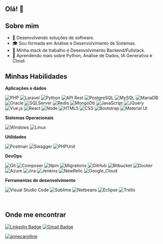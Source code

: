 ## Olá! 👋

## Sobre mim

- 🤔 Desenvolvendo soluções de software.
- 🎓 Sou formada em Análise e Desenvolvimento de Sistemas.
- 💼 Minha stack de trabalho é Desenvolvimento Backend/Fullstack.
- 🌱 Aprendendo mais sobre Python, Análise de Dados, IA Generativa e Cloud.

## Minhas Habilidades

**Aplicações e dados**

![PHP](https://img.shields.io/badge/-PHP-333333?style=flat&logo=PHP&logoColor=00599C)
![Laravel](https://img.shields.io/badge/Laravel-FF2D20?style=for-the-badge&logo=laravel&logoColor=white)
![Python](https://img.shields.io/badge/-Python-333333?style=flat&logo=Python&logoColor=00599C)
![API Rest](https://img.shields.io/badge/-ApiREST-333333?style=flat&logo=apirest)
![PostgreSQL](https://img.shields.io/badge/-PostgreSQL-333333?style=flat&logo=postgresql)
![MySQL](https://img.shields.io/badge/-MySQL-333333?style=flat&logo=mysql)
![MariaDB](https://img.shields.io/badge/-MariaDb-333333?style=flat&logo=mariadb)
![Oracle](https://img.shields.io/badge/-Oracle-333333?style=flat&logo=oracle)
![SQLServer](https://img.shields.io/badge/-SQLServer-333333?style=flat&logo=sqlserver)
![Redis](https://img.shields.io/badge/-Redis-333333?style=flat&logo=redis)
![MongoDb](https://img.shields.io/badge/-MongoDb-333333?style=flat&logo=mongodb)
![JavaScript](https://img.shields.io/badge/-JavaScript-333333?style=flat&logo=javascript)
![JQuery](https://img.shields.io/badge/-JQuery-333333?style=flat&logo=jquery)
![Vue.js](https://img.shields.io/badge/-Vue.js-333333?style=flat&logo=vue.js)
![React](https://img.shields.io/badge/-React-333333?style=flat&logo=react)
![Node](https://img.shields.io/badge/-Node-333333?style=flat&logo=node)
![HTML5](https://img.shields.io/badge/-HTML5-333333?style=flat&logo=HTML5)
![CSS](https://img.shields.io/badge/-CSS-333333?style=flat&logo=CSS3&logoColor=1572B6)
![Bootstrap](https://img.shields.io/badge/Bootstrap-563D7C?style=for-the-badge&logo=bootstrap&logoColor=white)
![Material UI](https://img.shields.io/badge/Material--UI-0081CB?style=for-the-badge&logo=material-ui&logoColor=white)


**Sistemas Operacionais**

![Windows](https://img.shields.io/badge/Windows-017AD7?style=for-the-badge&logo=windows&logoColor=white)
![Linux](https://img.shields.io/badge/Linux-E34F26?style=for-the-badge&logo=linux&logoColor=black)


**Utilidades**

![Postman](https://img.shields.io/badge/-Postman-333333?style=flat&logo=postman)
![Swagger](https://img.shields.io/badge/-Swagger-333333?style=flat&logo=swagger)
![PHPUnit](https://img.shields.io/badge/-PHPUnit-333333?style=flat&logo=phpunit)

**DevOps**

![Git](https://img.shields.io/badge/-Git-333333?style=flat&logo=git)
![Composer](https://img.shields.io/badge/-Composer-333333?style=flat&logo=composer)
![Npm](https://img.shields.io/badge/-Npm-333333?style=flat&logo=npm)
![Migrations](https://img.shields.io/badge/-Migrations-333333?style=flat&logo=migrations)
![GitHub](https://img.shields.io/badge/-GitHub-333333?style=flat&logo=github)
![Bitbucket](https://img.shields.io/badge/-Bitbucket-333333?style=flat&logo=bitbucket)
![Docker](https://img.shields.io/badge/-Docker-333333?style=flat&logo=docker)
![Azure](https://img.shields.io/badge/-Azure-333333?style=flat&logo=azure)
![Jira](https://img.shields.io/badge/-Jira-333333?style=flat&logo=jira)
![Jenkins](https://img.shields.io/badge/-Jenkins-333333?style=flat&logo=jenkins)
![NewRelic](https://img.shields.io/badge/-NewRelic-333333?style=flat&logo=newrelic)
![Google_Cloud](https://img.shields.io/badge/Google_Cloud-4285F4?style=for-the-badge&logo=google-cloud&logoColor=white)

**Ferramentas de desenvolvimento**

![Visual Studio Code](https://img.shields.io/badge/-Visual%20Studio%20Code-333333?style=flat&logo=visual-studio-code&logoColor=007ACC)
![Sublime](https://img.shields.io/badge/-Sublime-333333?style=flat&logo=sublime-ide&logoColor=2C2255)
![Netbeans](https://img.shields.io/badge/-Netbeans-333333?style=flat&logo=netbeans-ide&logoColor=2C2255)
![Eclipse](https://img.shields.io/badge/-Eclipse-333333?style=flat&logo=eclipse-ide&logoColor=2C2255)
![Trello](https://img.shields.io/badge/-Trello-333333?style=flat&logo=trello&logoColor=007ACC)

<br/>

## Onde me encontrar

[![Linkedin Badge](https://img.shields.io/badge/-LinkedIn-800080?style=flat-square&logo=Linkedin&logoColor=dd7f85&link=https://www.linkedin.com/in/annecarolldev/)](https://www.linkedin.com/in/annecarolldev/) 
[![Gmail Badge](https://img.shields.io/badge/-caroll.azev@gmail.com-800080?style=flat-square&logo=Gmail&logoColor=dd7f85&link=mailto:caroll.azev@gmail.com)](mailto:caroll.azev@gmail.com)

[![annecarolline](https://github-readme-stats.vercel.app/api/top-langs/?username=annecarolline&hide=html&layout=compact&theme=radical)](https://github.com/anuraghazra/github-readme-stats)
